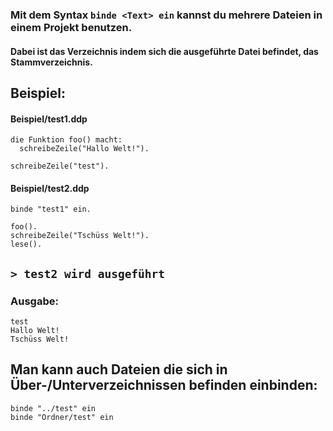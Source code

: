 ### Mit dem Syntax `binde <Text> ein` kannst du mehrere Dateien in einem Projekt benutzen.
#### Dabei ist das Verzeichnis indem sich die ausgeführte Datei befindet, das Stammverzeichnis.

## Beispiel:

#### Beispiel/test1.ddp
```
die Funktion foo() macht:
  schreibeZeile("Hallo Welt!").

schreibeZeile("test").
```

#### Beispiel/test2.ddp
```
binde "test1" ein.

foo().
schreibeZeile("Tschüss Welt!").
lese().
```

## `> test2 wird ausgeführt`

### Ausgabe:
```
test
Hallo Welt!
Tschüss Welt!
```

## Man kann auch Dateien die sich in Über-/Unterverzeichnissen befinden einbinden:
`binde "../test" ein`\
`binde "Ordner/test" ein`